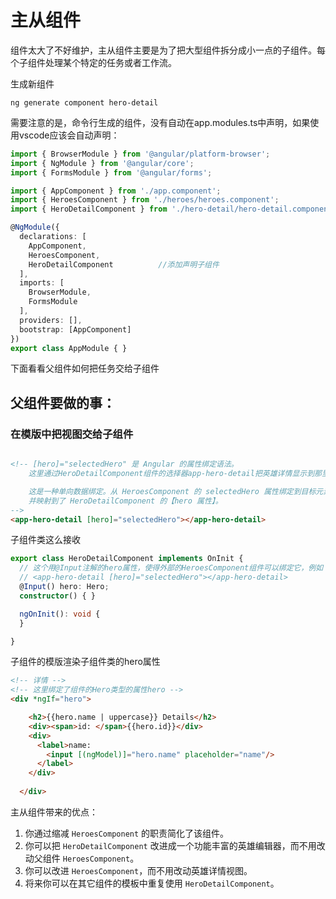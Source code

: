 # 主从组件

组件太大了不好维护，主从组件主要是为了把大型组件拆分成小一点的子组件。每个子组件处理某个特定的任务或者工作流。

生成新组件

```shell
ng generate component hero-detail
```

需要注意的是，命令行生成的组件，没有自动在app.modules.ts中声明，如果使用vscode应该会自动声明：

```typescript
import { BrowserModule } from '@angular/platform-browser';
import { NgModule } from '@angular/core';
import { FormsModule } from '@angular/forms';

import { AppComponent } from './app.component';
import { HeroesComponent } from './heroes/heroes.component';
import { HeroDetailComponent } from './hero-detail/hero-detail.component';//  引入子组件

@NgModule({
  declarations: [
    AppComponent,
    HeroesComponent,
    HeroDetailComponent          //添加声明子组件
  ],
  imports: [
    BrowserModule,
    FormsModule
  ],
  providers: [],
  bootstrap: [AppComponent]
})
export class AppModule { }
```

下面看看父组件如何把任务交给子组件

## 父组件要做的事：

### 在模版中把视图交给子组件

```html

<!-- [hero]="selectedHero" 是 Angular 的属性绑定语法。
    这里通过HeroDetailComponent组件的选择器app-hero-detail把英雄详情显示到那里

    这是一种单向数据绑定。从 HeroesComponent 的 selectedHero 属性绑定到目标元素的 hero 属性，
    并映射到了 HeroDetailComponent 的【hero 属性】。
-->
<app-hero-detail [hero]="selectedHero"></app-hero-detail>
```

子组件类这么接收

```typescript
export class HeroDetailComponent implements OnInit {
  // 这个用@Input注解的hero属性，使得外部的HeroesComponent组件可以绑定它，例如：
  // <app-hero-detail [hero]="selectedHero"></app-hero-detail>
  @Input() hero: Hero;
  constructor() { }

  ngOnInit(): void {
  }

}
```

子组件的模版渲染子组件类的hero属性

```html
<!-- 详情 -->
<!-- 这里绑定了组件的Hero类型的属性hero -->
<div *ngIf="hero">

    <h2>{{hero.name | uppercase}} Details</h2>
    <div><span>id: </span>{{hero.id}}</div>
    <div>
      <label>name:
        <input [(ngModel)]="hero.name" placeholder="name"/>
      </label>
    </div>
  
  </div>
```



主从组件带来的优点：

1. 你通过缩减 `HeroesComponent` 的职责简化了该组件。
2. 你可以把 `HeroDetailComponent` 改进成一个功能丰富的英雄编辑器，而不用改动父组件 `HeroesComponent`。
3. 你可以改进 `HeroesComponent`，而不用改动英雄详情视图。
4. 将来你可以在其它组件的模板中重复使用 `HeroDetailComponent`。